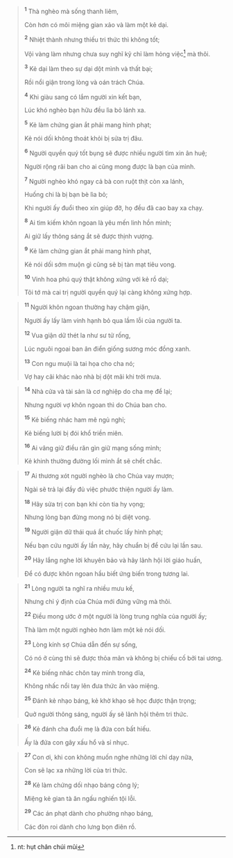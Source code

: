 > <sup><b>1</b></sup> Thà nghèo mà sống thanh liêm,
> 
> Còn hơn có môi miệng gian xảo và làm một kẻ dại.
> 
> <sup><b>2</b></sup> Nhiệt thành nhưng thiếu tri thức thì không tốt;
> 
> Vội vàng làm nhưng chưa suy nghĩ kỹ chỉ làm hỏng việc[^1-ca6de711-16d9-4ba4-8b2b-e533565ff8d1] mà thôi.
> 
> <sup><b>3</b></sup> Kẻ dại làm theo sự dại dột mình và thất bại;
> 
> Rồi nổi giận trong lòng và oán trách Chúa.
> 
> <sup><b>4</b></sup> Khi giàu sang có lắm người xin kết bạn,
> 
> Lúc khó nghèo bạn hữu đều lìa bỏ lánh xa.
> 
> <sup><b>5</b></sup> Kẻ làm chứng gian ắt phải mang hình phạt;
> 
> Kẻ nói dối không thoát khỏi bị sửa trị đâu.
> 
> <sup><b>6</b></sup> Người quyền quý tốt bụng sẽ được nhiều người tìm xin ân huệ;
> 
> Người rộng rãi ban cho ai cũng mong được là bạn của mình.
> 
> <sup><b>7</b></sup> Người nghèo khó ngay cả bà con ruột thịt còn xa lánh,
> 
> Huống chi là bị bạn bè lìa bỏ;
> 
> Khi người ấy đuổi theo xin giúp đỡ, họ đều đã cao bay xa chạy.
> 
> <sup><b>8</b></sup> Ai tìm kiếm khôn ngoan là yêu mến linh hồn mình;
> 
> Ai giữ lấy thông sáng ắt sẽ được thịnh vượng.
> 
> <sup><b>9</b></sup> Kẻ làm chứng gian ắt phải mang hình phạt,
> 
> Kẻ nói dối sớm muộn gì cũng sẽ bị tàn mạt tiêu vong.
> 
> <sup><b>10</b></sup> Vinh hoa phú quý thật không xứng với kẻ rồ dại;
> 
> Tôi tớ mà cai trị người quyền quý lại càng không xứng hợp.
>


> <sup><b>11</b></sup> Người khôn ngoan thường hay chậm giận,
> 
> Người ấy lấy làm vinh hạnh bỏ qua lầm lỗi của người ta.
> 
> <sup><b>12</b></sup> Vua giận dữ thét la như sư tử rống,
> 
> Lúc nguôi ngoai ban ân điển giống sương móc đồng xanh.
> 
> <sup><b>13</b></sup> Con ngu muội là tai họa cho cha nó;
> 
> Vợ hay cãi khác nào nhà bị dột mãi khi trời mưa.
>


> <sup><b>14</b></sup> Nhà cửa và tài sản là cơ nghiệp do cha mẹ để lại;
> 
> Nhưng người vợ khôn ngoan thì do Chúa ban cho.
> 
> <sup><b>15</b></sup> Kẻ biếng nhác ham mê ngủ nghỉ;
> 
> Kẻ biếng lười bị đói khổ triền miên.
> 
> <sup><b>16</b></sup> Ai vâng giữ điều răn gìn giữ mạng sống mình;
> 
> Kẻ khinh thường đường lối mình ắt sẽ chết chắc.
>


> <sup><b>17</b></sup> Ai thương xót người nghèo là cho Chúa vay mượn;
> 
> Ngài sẽ trả lại đầy đủ việc phước thiện người ấy làm.
> 
> <sup><b>18</b></sup> Hãy sửa trị con bạn khi còn tia hy vọng;
> 
> Nhưng lòng bạn đừng mong nó bị diệt vong.
> 
> <sup><b>19</b></sup> Người giận dữ thái quá ắt chuốc lấy hình phạt;
> 
> Nếu bạn cứu người ấy lần này, hãy chuẩn bị để cứu lại lần sau.
> 
> <sup><b>20</b></sup> Hãy lắng nghe lời khuyên bảo và hãy lãnh hội lời giáo huấn,
> 
> Ðể có được khôn ngoan hầu biết ứng biến trong tương lai.
>


> <sup><b>21</b></sup> Lòng người ta nghĩ ra nhiều mưu kế,
> 
> Nhưng chỉ ý định của Chúa mới đứng vững mà thôi.
> 
> <sup><b>22</b></sup> Ðiều mong ước ở một người là lòng trung nghĩa của người ấy;
> 
> Thà làm một người nghèo hơn làm một kẻ nói dối.
> 
> <sup><b>23</b></sup> Lòng kính sợ Chúa dẫn đến sự sống,
> 
> Có nó ở cùng thì sẽ được thỏa mãn và không bị chiếu cố bởi tai ương.
> 
> <sup><b>24</b></sup> Kẻ biếng nhác chôn tay mình trong dĩa,
> 
> Không nhấc nổi tay lên đưa thức ăn vào miệng.
> 
> <sup><b>25</b></sup> Ðánh kẻ nhạo báng, kẻ khờ khạo sẽ học được thận trọng;
> 
> Quở người thông sáng, người ấy sẽ lãnh hội thêm tri thức.
>


> <sup><b>26</b></sup> Kẻ đánh cha đuổi mẹ là đứa con bất hiếu.
> 
> Ấy là đứa con gây xấu hổ và sỉ nhục.
>


> <sup><b>27</b></sup> Con ơi, khi con không muốn nghe những lời chỉ dạy nữa,
> 
> Con sẽ lạc xa những lời của tri thức.
> 
> <sup><b>28</b></sup> Kẻ làm chứng dối nhạo báng công lý;
> 
> Miệng kẻ gian tà ăn ngấu nghiến tội lỗi.
> 
> <sup><b>29</b></sup> Các án phạt dành cho phường nhạo báng,
> 
> Các đòn roi dành cho lưng bọn điên rồ.
>

[^1-ca6de711-16d9-4ba4-8b2b-e533565ff8d1]: nt: hụt chân chúi mũi